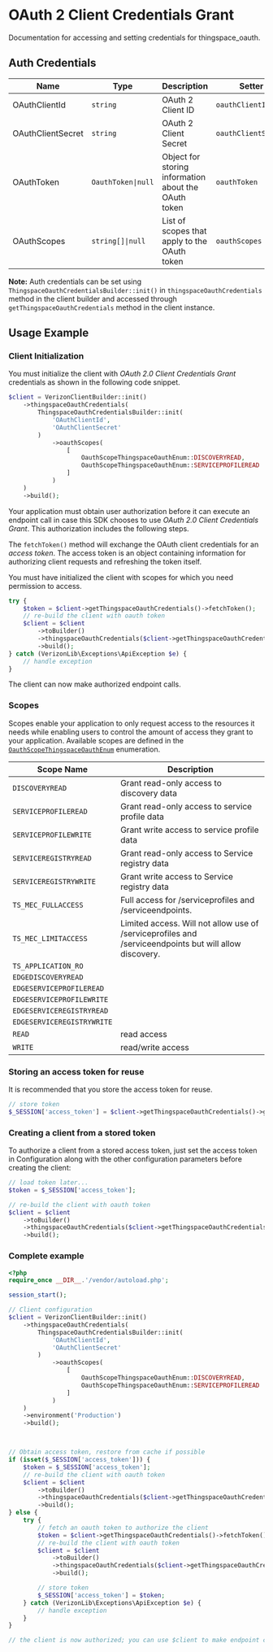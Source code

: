 
# OAuth 2 Client Credentials Grant



Documentation for accessing and setting credentials for thingspace_oauth.

## Auth Credentials

| Name | Type | Description | Setter | Getter |
|  --- | --- | --- | --- | --- |
| OAuthClientId | `string` | OAuth 2 Client ID | `oauthClientId` | `getOauthClientId()` |
| OAuthClientSecret | `string` | OAuth 2 Client Secret | `oauthClientSecret` | `getOauthClientSecret()` |
| OAuthToken | `OauthToken\|null` | Object for storing information about the OAuth token | `oauthToken` | `getOauthToken()` |
| OAuthScopes | `string[]\|null` | List of scopes that apply to the OAuth token | `oauthScopes` | `getOauthScopes()` |



**Note:** Auth credentials can be set using `ThingspaceOauthCredentialsBuilder::init()` in `thingspaceOauthCredentials` method in the client builder and accessed through `getThingspaceOauthCredentials` method in the client instance.

## Usage Example

### Client Initialization

You must initialize the client with *OAuth 2.0 Client Credentials Grant* credentials as shown in the following code snippet.

```php
$client = VerizonClientBuilder::init()
    ->thingspaceOauthCredentials(
        ThingspaceOauthCredentialsBuilder::init(
            'OAuthClientId',
            'OAuthClientSecret'
        )
            ->oauthScopes(
                [
                    OauthScopeThingspaceOauthEnum::DISCOVERYREAD,
                    OauthScopeThingspaceOauthEnum::SERVICEPROFILEREAD
                ]
            )
    )
    ->build();
```



Your application must obtain user authorization before it can execute an endpoint call in case this SDK chooses to use *OAuth 2.0 Client Credentials Grant*. This authorization includes the following steps.

The `fetchToken()` method will exchange the OAuth client credentials for an *access token*. The access token is an object containing information for authorizing client requests and refreshing the token itself.

You must have initialized the client with scopes for which you need permission to access.

```php
try {
    $token = $client->getThingspaceOauthCredentials()->fetchToken();
    // re-build the client with oauth token
    $client = $client
        ->toBuilder()
        ->thingspaceOauthCredentials($client->getThingspaceOauthCredentialsBuilder()->oauthToken($token))
        ->build();
} catch (VerizonLib\Exceptions\ApiException $e) {
    // handle exception
}
```

The client can now make authorized endpoint calls.

### Scopes

Scopes enable your application to only request access to the resources it needs while enabling users to control the amount of access they grant to your application. Available scopes are defined in the [`OauthScopeThingspaceOauthEnum`](../../doc/models/oauth-scope-thingspace-oauth-enum.md) enumeration.

| Scope Name | Description |
|  --- | --- |
| `DISCOVERYREAD` | Grant read-only access to discovery data |
| `SERVICEPROFILEREAD` | Grant read-only access to service profile data |
| `SERVICEPROFILEWRITE` | Grant write access to service profile data |
| `SERVICEREGISTRYREAD` | Grant read-only access to Service registry data |
| `SERVICEREGISTRYWRITE` | Grant write access to Service registry data |
| `TS_MEC_FULLACCESS` | Full access for /serviceprofiles and /serviceendpoints. |
| `TS_MEC_LIMITACCESS` | Limited access. Will not allow use of /serviceprofiles and /serviceendpoints but will allow discovery. |
| `TS_APPLICATION_RO` |  |
| `EDGEDISCOVERYREAD` |  |
| `EDGESERVICEPROFILEREAD` |  |
| `EDGESERVICEPROFILEWRITE` |  |
| `EDGESERVICEREGISTRYREAD` |  |
| `EDGESERVICEREGISTRYWRITE` |  |
| `READ` | read access |
| `WRITE` | read/write access |

### Storing an access token for reuse

It is recommended that you store the access token for reuse.

```php
// store token
$_SESSION['access_token'] = $client->getThingspaceOauthCredentials()->getOauthToken();
```

### Creating a client from a stored token

To authorize a client from a stored access token, just set the access token in Configuration along with the other configuration parameters before creating the client:

```php
// load token later...
$token = $_SESSION['access_token'];

// re-build the client with oauth token
$client = $client
    ->toBuilder()
    ->thingspaceOauthCredentials($client->getThingspaceOauthCredentialsBuilder()->oauthToken($token))
    ->build();
```

### Complete example



```php
<?php
require_once __DIR__.'/vendor/autoload.php';

session_start();

// Client configuration
$client = VerizonClientBuilder::init()
    ->thingspaceOauthCredentials(
        ThingspaceOauthCredentialsBuilder::init(
            'OAuthClientId',
            'OAuthClientSecret'
        )
            ->oauthScopes(
                [
                    OauthScopeThingspaceOauthEnum::DISCOVERYREAD,
                    OauthScopeThingspaceOauthEnum::SERVICEPROFILEREAD
                ]
            )
    )
    ->environment('Production')
    ->build();



// Obtain access token, restore from cache if possible
if (isset($_SESSION['access_token'])) {
    $token = $_SESSION['access_token'];
    // re-build the client with oauth token
    $client = $client
        ->toBuilder()
        ->thingspaceOauthCredentials($client->getThingspaceOauthCredentialsBuilder()->oauthToken($token))
        ->build();
} else {
    try {
        // fetch an oauth token to authorize the client
        $token = $client->getThingspaceOauthCredentials()->fetchToken();
        // re-build the client with oauth token
        $client = $client
            ->toBuilder()
            ->thingspaceOauthCredentials($client->getThingspaceOauthCredentialsBuilder()->oauthToken($token))
            ->build();

        // store token
        $_SESSION['access_token'] = $token;
    } catch (VerizonLib\Exceptions\ApiException $e) {
        // handle exception
    }
}

// the client is now authorized; you can use $client to make endpoint calls
```


